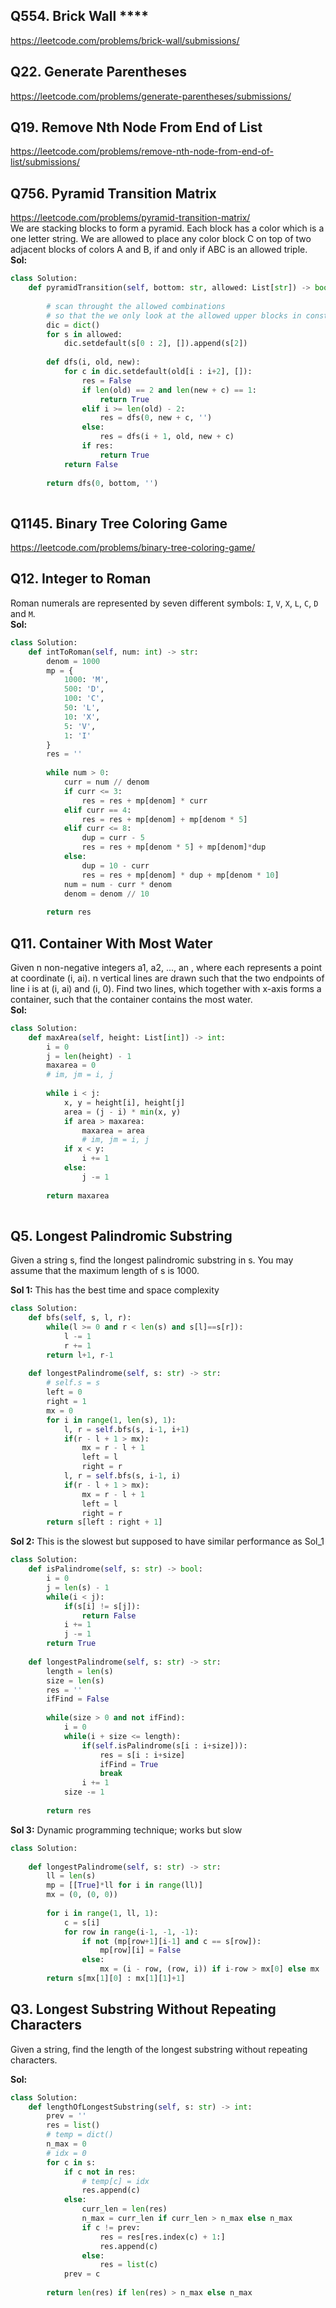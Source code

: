 ## Q554. Brick Wall ****
https://leetcode.com/problems/brick-wall/submissions/

## Q22. Generate Parentheses
https://leetcode.com/problems/generate-parentheses/submissions/

## Q19. Remove Nth Node From End of List
https://leetcode.com/problems/remove-nth-node-from-end-of-list/submissions/

## Q756. Pyramid Transition Matrix
https://leetcode.com/problems/pyramid-transition-matrix/  
We are stacking blocks to form a pyramid. Each block has a color which is a one letter string.  We are allowed to place any color block C on top of two adjacent blocks of colors A and B, if and only if ABC is an allowed triple.  
__Sol:__
```python
class Solution:
    def pyramidTransition(self, bottom: str, allowed: List[str]) -> bool:
        
        # scan throught the allowed combinations
        # so that the we only look at the allowed upper blocks in constant time
        dic = dict()
        for s in allowed:
            dic.setdefault(s[0 : 2], []).append(s[2])
        
        def dfs(i, old, new):
            for c in dic.setdefault(old[i : i+2], []):
                res = False
                if len(old) == 2 and len(new + c) == 1:
                    return True
                elif i >= len(old) - 2:
                    res = dfs(0, new + c, '')
                else:
                    res = dfs(i + 1, old, new + c)
                if res:
                    return True
            return False
            
        return dfs(0, bottom, '')
        
```

## Q1145. Binary Tree Coloring Game
https://leetcode.com/problems/binary-tree-coloring-game/

## Q12. Integer to Roman
Roman numerals are represented by seven different symbols: `I`, `V`, `X`, `L`, `C`, `D` and `M`.  
__Sol:__
```python
class Solution:
    def intToRoman(self, num: int) -> str:
        denom = 1000
        mp = {
            1000: 'M',
            500: 'D',
            100: 'C',
            50: 'L',
            10: 'X',
            5: 'V',
            1: 'I'
        }
        res = ''
        
        while num > 0:
            curr = num // denom
            if curr <= 3:
                res = res + mp[denom] * curr
            elif curr == 4:
                res = res + mp[denom] + mp[denom * 5]
            elif curr <= 8:
                dup = curr - 5
                res = res + mp[denom * 5] + mp[denom]*dup
            else:
                dup = 10 - curr
                res = res + mp[denom] * dup + mp[denom * 10]
            num = num - curr * denom
            denom = denom // 10
            
        return res
```

## Q11. Container With Most Water
Given n non-negative integers a1, a2, ..., an , where each represents a point at coordinate (i, ai). n vertical lines are drawn such that the two endpoints of line i is at (i, ai) and (i, 0). Find two lines, which together with x-axis forms a container, such that the container contains the most water.  
__Sol:__
```python
class Solution:
    def maxArea(self, height: List[int]) -> int:
        i = 0
        j = len(height) - 1
        maxarea = 0
        # im, jm = i, j
        
        while i < j:
            x, y = height[i], height[j]
            area = (j - i) * min(x, y)
            if area > maxarea:
                maxarea = area
                # im, jm = i, j
            if x < y:
                i += 1
            else:
                j -= 1
                
        return maxarea
        
```

## Q5. Longest Palindromic Substring
Given a string s, find the longest palindromic substring in s. You may assume that the maximum length of s is 1000.

__Sol 1:__ This has the best time and space complexity
```python
class Solution:
    def bfs(self, s, l, r):
        while(l >= 0 and r < len(s) and s[l]==s[r]):
            l -= 1
            r += 1
        return l+1, r-1
        
    def longestPalindrome(self, s: str) -> str:
        # self.s = s
        left = 0
        right = 1
        mx = 0
        for i in range(1, len(s), 1):
            l, r = self.bfs(s, i-1, i+1)
            if(r - l + 1 > mx):
                mx = r - l + 1
                left = l
                right = r
            l, r = self.bfs(s, i-1, i)
            if(r - l + 1 > mx):
                mx = r - l + 1
                left = l
                right = r
        return s[left : right + 1]
```
__Sol 2:__ This is the slowest but supposed to have similar performance as Sol_1
```python
class Solution:
    def isPalindrome(self, s: str) -> bool:
        i = 0
        j = len(s) - 1
        while(i < j):
            if(s[i] != s[j]):
                return False
            i += 1
            j -= 1
        return True
    
    def longestPalindrome(self, s: str) -> str:
        length = len(s)
        size = len(s)
        res = ''
        ifFind = False
        
        while(size > 0 and not ifFind):
            i = 0
            while(i + size <= length):
                if(self.isPalindrome(s[i : i+size])):
                    res = s[i : i+size]
                    ifFind = True
                    break
                i += 1
            size -= 1
            
        return res
```
__Sol 3:__ Dynamic programming technique; works but slow
```python
class Solution:
    
    def longestPalindrome(self, s: str) -> str:
        ll = len(s)
        mp = [[True]*ll for i in range(ll)]
        mx = (0, (0, 0))
        
        for i in range(1, ll, 1):
            c = s[i]
            for row in range(i-1, -1, -1):
                if not (mp[row+1][i-1] and c == s[row]):
                    mp[row][i] = False
                else:
                    mx = (i - row, (row, i)) if i-row > mx[0] else mx
        return s[mx[1][0] : mx[1][1]+1]
```

## Q3. Longest Substring Without Repeating Characters
Given a string, find the length of the longest substring without repeating characters.

__Sol:__
```python
class Solution:
    def lengthOfLongestSubstring(self, s: str) -> int:
        prev = ''
        res = list()
        # temp = dict()
        n_max = 0
        # idx = 0
        for c in s:
            if c not in res:
                # temp[c] = idx
                res.append(c)
            else:
                curr_len = len(res)
                n_max = curr_len if curr_len > n_max else n_max
                if c != prev:
                    res = res[res.index(c) + 1:]
                    res.append(c)
                else:
                    res = list(c)
            prev = c
            
        return len(res) if len(res) > n_max else n_max
```
